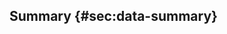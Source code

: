 ## Summary {#sec:data-summary}

<!--
Summarize the data preparation work done as well as key challenges encountered.

Problems:
- Missing data
- Unreliable identifiers
- Conflicting data without more annotations to identify the correct data (and resolve the conflicts)
- The data suffers from the same problems as user-generated data, since it is created by many users of the public procurement system.
- Reductive use of XML
- Violations of the allegedly validated rules
- A more detailed description of the quality of the Czech public procurement data is available in@      Soudek2016a.
-->
